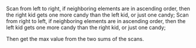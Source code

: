
Scan from left to right, if neighboring elements are in ascending order, then the right kid gets one more candy than the left kid, or just one candy;
Scan from right to left, if neighboring elements are in ascending order, then the left kid gets one more candy than the right kid, or just one candy;

Then get the max value from the two sums of the scans.   

   